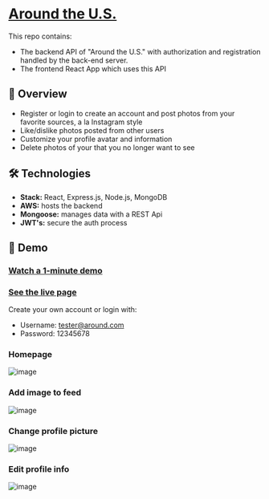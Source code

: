 # [Around the U.S.](https://around.mariawright.me)
This repo contains:
  - The backend API of "Around the U.S." with authorization and registration handled by the back-end server.
  - The frontend React App which uses this API

## :mega: Overview
  - Register or login to create an account and post photos from your favorite sources, a la Instagram style
  - Like/dislike photos posted from other users
  - Customize your profile avatar and information
  - Delete photos of your that you no longer want to see

## :hammer_and_wrench: Technologies
  - **Stack:** React, Express.js, Node.js, MongoDB
  - **AWS:** hosts the backend
  - **Mongoose:** manages data with a REST Api
  - **JWT's:** secure the auth process
  
## :star2: Demo
  ### [Watch a 1-minute demo](https://demo.mariawright.me/conversations/69236967-541c-5e4c-a424-9067c01ba0f0)
  ### [See the live page](https://around.mariawright.me)
  Create your own account or login with:
  - Username: tester@around.com
  - Password: 12345678
  
### Homepage
![image](https://user-images.githubusercontent.com/9382039/149361588-2ecb46f9-f277-4e9d-ad0f-dacc00e44fbe.png)
### Add image to feed
![image](https://user-images.githubusercontent.com/9382039/149362078-fb3a2f6f-c51e-4bfa-808a-d92aaca04a08.png)
### Change profile picture
![image](https://user-images.githubusercontent.com/9382039/149361842-194a001d-ae3f-4684-ae72-98eb96140784.png)
### Edit profile info
![image](https://user-images.githubusercontent.com/9382039/149361955-7e94d62a-6fb3-43c5-a100-bbeb0c4d21a6.png)
